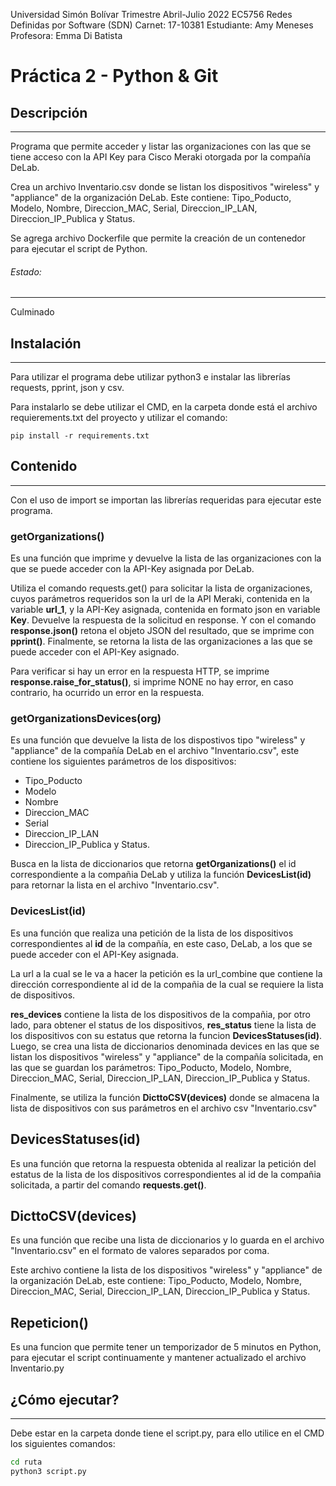 Universidad Simón Bolívar
Trimestre Abril-Julio 2022
EC5756 Redes Definidas por Software (SDN)
Carnet: 17-10381
Estudiante: Amy Meneses
Profesora: Emma Di Batista

# **Práctica 2 - Python & Git**

## Descripción
***
Programa que permite acceder y listar las organizaciones con las que se tiene acceso con la API Key para Cisco Meraki otorgada por la compañía DeLab.

Crea un archivo Inventario.csv donde se listan los dispositivos "wireless" y "appliance" de la organización DeLab. Este contiene: Tipo_Poducto, Modelo, Nombre, Direccion_MAC, Serial, Direccion_IP_LAN, Direccion_IP_Publica y Status.

Se agrega archivo Dockerfile que permite la creación de un contenedor para ejecutar el script de Python.


###### Estado:
***
Culminado

## Instalación
***
Para utilizar el programa debe utilizar python3 e instalar las librerías requests, pprint, json y csv. 

Para instalarlo se debe utilizar el CMD, en la carpeta donde está el archivo requierements.txt del proyecto y utilizar el comando:

	pip install -r requirements.txt

## Contenido
***
Con el uso de import se importan las librerías requeridas para ejecutar este programa.

### getOrganizations()

Es una función que imprime y devuelve la lista de las organizaciones con la que se puede acceder con la API-Key asignada por DeLab.

Utiliza el comando requests.get() para solicitar la lista de organizaciones, cuyos parámetros requeridos son la url de la API Meraki, contenida en la variable **url_1**, y la API-Key asignada, contenida en formato json en variable **Key**.
Devuelve la respuesta de la solicitud en response. Y con el comando **response.json()** retona el objeto JSON del resultado, que se imprime con **pprint()**. Finalmente, se retorna la lista de las organizaciones a las que se puede acceder con el API-Key asignado.

Para verificar si hay un error en la respuesta HTTP, se imprime **response.raise_for_status()**, si imprime NONE no hay error, en caso contrario, ha ocurrido un error en la respuesta.

### getOrganizationsDevices(org) 

Es una función que devuelve la lista de los dispostivos tipo "wireless" y "appliance" de la compañía DeLab en el archivo "Inventario.csv", este contiene los siguientes parámetros de los dispositivos:

- Tipo_Poducto
- Modelo
- Nombre
- Direccion_MAC
- Serial
- Direccion_IP_LAN
- Direccion_IP_Publica y Status. 

Busca en la lista de diccionarios que retorna **getOrganizations()** el id correspondiente a la compañia DeLab y utiliza la función **DevicesList(id)** para retornar la lista en el archivo "Inventario.csv".

### DevicesList(id) 

Es una función que realiza una petición de la lista de los dispositivos correspondientes al **id** de la compañía, en este caso, DeLab, a los que se puede acceder con el API-Key asignada. 

La url a la cual se le va a hacer la petición es la url_combine que contiene la dirección correspondiente al id de la compañia de la cual se requiere la lista de dispositivos.

**res_devices** contiene la lista de los dispositivos de la compañia, por otro lado, para obtener el status de los dispositivos, **res_status** tiene la lista de los dispositivos con su estatus que retorna la funcion **DevicesStatuses(id)**. Luego, se crea una lista de diccionarios denominada devices en las que se listan los dispositivos "wireless" y "appliance" de la compañía solicitada, en las que se guardan los parámetros:  Tipo_Poducto, Modelo, Nombre, Direccion_MAC, Serial, Direccion_IP_LAN, Direccion_IP_Publica y Status. 

Finalmente, se utiliza la función **DicttoCSV(devices)** donde se almacena la lista de dispositivos con sus parámetros en el archivo csv "Inventario.csv"

## DevicesStatuses(id) 

Es una función que retorna la respuesta obtenida al realizar la petición del estatus de la lista de los dispositivos correspondientes al id de la compañia solicitada, a partir del comando **requests.get()**.

## DicttoCSV(devices) 

Es una función que recibe una lista de diccionarios y lo guarda en el archivo "Inventario.csv" en el formato de valores separados por coma. 

Este archivo contiene la lista de los dispositivos "wireless" y "appliance" de la organización DeLab, este contiene: Tipo_Poducto, Modelo, Nombre, Direccion_MAC, Serial, Direccion_IP_LAN, Direccion_IP_Publica y Status.

## Repeticion()

Es una funcion que permite tener un temporizador de 5 minutos en Python, para ejecutar el script continuamente y mantener actualizado el archivo Inventario.py


## ¿Cómo ejecutar?
***
Debe estar en la carpeta donde tiene el script.py, para ello utilice en el CMD los siguientes comandos:
```sh
cd ruta
python3 script.py
```
